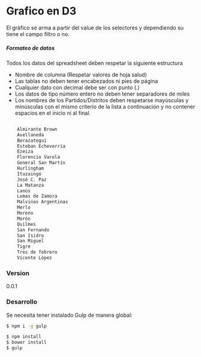 # Grafico en D3

El gráfico se arma a partir del value de los selectores y dependiendo su tiene el campo filtro o no.

##### Formateo de datos
Todos los datos del spreadsheet deben respetar la siguiente estructura
  - Nombre de columna (Respetar valores de hoja salud)
  - Las tablas no deben tener encabezados ni pies de página
  - Cualquier dato con decimal debe ser con punto (.)
  - Los datos de tipo número entero no deben tener separadores de miles
  - Los nombres de los Partidos/Distritos deben respetarse mayúsculas y minúsculas con el mismo criterio de la lista a continuación y no contener espacios en el inicio ni al final.

```sh

    Almirante Brown
    Avellaneda 
    Berazategui 
    Esteban Echeverría 
    Ezeiza 
    Florencio Varela 
    General San Martín 
    Hurlingham 
    Ituzaingó 
    José C. Paz 
    La Matanza 
    Lanús 
    Lomas de Zamora 
    Malvinas Argentinas 
    Merlo 
    Moreno 
    Morón 
    Quilmes 
    San Fernando 
    San Isidro 
    San Miguel 
    Tigre 
    Tres de febrero 
    Vicente López 
```

### Version
0.0.1

### Desarrollo
Se necesita tener instalado Gulp de manera global:

```sh
$ npm i -g gulp
```

```sh
$ npm install
$ bower install
$ gulp
```

   
